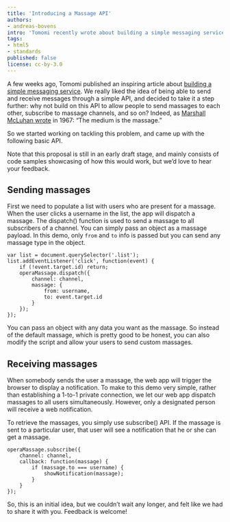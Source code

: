 ```yaml
---
title: 'Introducing a Massage API'
authors:
- andreas-bovens
intro: 'Tomomi recently wrote about building a simple messaging service. We really liked the idea of being able to send and receive messages through a simple API, and decided to take it a step further: why not build on this API to allow people to send massages to each other.'
tags:
- html5
- standards
published: false
license: cc-by-3.0
---
```


A few weeks ago, Tomomi published an inspiring article about [building a simple messaging service](/articles/web-notifications-pubnub/). We really liked the idea of being able to send and receive messages through a simple API, and decided to take it a step further: why not build on this API to allow people to send massages to each other, subscribe to massage channels, and so on? Indeed, as [Marshall McLuhan wrote](http://en.wikipedia.org/wiki/The_Medium_Is_the_Massage) in 1967: “The medium is the massage.”

So we started working on tackling this problem, and came up with the following basic API.

Note that this proposal is still in an early draft stage, and mainly consists of code samples showcasing of how this would work, but we’d love to hear your feedback.

## Sending massages

First we need to populate a list with users who are present for a massage. When the user clicks a username in the list, the app will dispatch a massage. The dispatch() function is used to send a massage to all subscribers of a channel. You can simply pass an object as a massage payload. In this demo, only `from` and `to` info is passed but you can send any massage type in the object.

	var list = document.querySelector('.list');
	list.addEventListener('click', function(event) {
		if (!event.target.id) return;
		operaMassage.dispatch({
			channel: channel,
			massage: {
				from: username,
				to: event.target.id
			}
		});
	});

You can pass an object with any data you want as the massage. So instead of the default massage, which is pretty good to be honest, you can also modify the script and allow your users to send custom massages.

## Receiving massages

When somebody sends the user a massage, the web app will trigger the browser to display a notification.
To make to this demo very simple, rather than establishing a 1-to-1 private connection, we let our web app dispatch massages to all users simultaneously. However, only a designated person will receive a web notification.

To retrieve the massages, you simply use subscribe() API. If the massage is sent to a particular user, that user will see a notification that he or she can get a massage.

	operaMassage.subscribe({
		channel: channel,
		callback: function(massage) {
			if (massage.to === username) {
				showNotification(massage);
			}
		}
	});

So, this is an initial idea, but we couldn’t wait any longer, and felt like we had to share it with you. Feedback is welcome!
